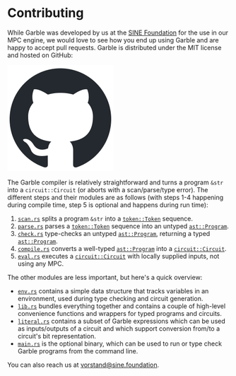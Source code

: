 # Contributing

While Garble was developed by us at the [SINE Foundation](https://sine.foundation/) for the use in our MPC engine, we would love to see how you end up using Garble and are happy to accept pull requests. Garble is distributed under the MIT license and hosted on GitHub:

[![Github](github-mark.png "Contribute on Github")](https://github.com/sine-fdn/garble-lang)

The Garble compiler is relatively straightforward and turns a program `&str` into a `circuit::Circuit` (or aborts with a scan/parse/type error). The different steps and their modules are as follows (with steps 1-4 happening during compile time, step 5 is optional and happens during run time):

1. [`scan.rs`](https://github.com/sine-fdn/garble-lang/blob/main/src/scan.rs) splits a program `&str` into a [`token::Token`](https://github.com/sine-fdn/garble-lang/blob/main/src/token.rs) sequence.
2. [`parse.rs`](https://github.com/sine-fdn/garble-lang/blob/main/src/parse.rs) parses a [`token::Token`](https://github.com/sine-fdn/garble-lang/blob/main/src/token.rs) sequence into an untyped [`ast::Program`](https://github.com/sine-fdn/garble-lang/blob/main/src/ast.rs).
3. [`check.rs`](https://github.com/sine-fdn/garble-lang/blob/main/src/check.rs) type-checks an untyped [`ast::Program`](https://github.com/sine-fdn/garble-lang/blob/main/src/ast.rs), returning a typed [`ast::Program`](https://github.com/sine-fdn/garble-lang/blob/main/src/ast.rs).
4. [`compile.rs`](https://github.com/sine-fdn/garble-lang/blob/main/src/compile.rs) converts a well-typed [`ast::Program`](https://github.com/sine-fdn/garble-lang/blob/main/src/ast.rs) into a [`circuit::Circuit`](https://github.com/sine-fdn/garble-lang/blob/main/src/circuit.rs).
5. [`eval.rs`](https://github.com/sine-fdn/garble-lang/blob/main/src/eval.rs) executes a [`circuit::Circuit`](https://github.com/sine-fdn/garble-lang/blob/main/src/circuit.rs) with locally supplied inputs, not using any MPC.

The other modules are less important, but here's a quick overview:

- [`env.rs`](https://github.com/sine-fdn/garble-lang/blob/main/src/env.rs) contains a simple data structure that tracks variables in an environment, used during type checking and circuit generation.
- [`lib.rs`](https://github.com/sine-fdn/garble-lang/blob/main/src/lib.rs) bundles everything together and contains a couple of high-level convenience functions and wrappers for typed programs and circuits.
- [`literal.rs`](https://github.com/sine-fdn/garble-lang/blob/main/src/literal.rs) contains a subset of Garble expressions which can be used as inputs/outputs of a circuit and which support conversion from/to a circuit's bit representation.
- [`main.rs`](https://github.com/sine-fdn/garble-lang/blob/main/src/main.rs) is the optional binary, which can be used to run or type check Garble programs from the command line.

You can also reach us at [vorstand@sine.foundation](mailto:vorstand@sine.foundation).
